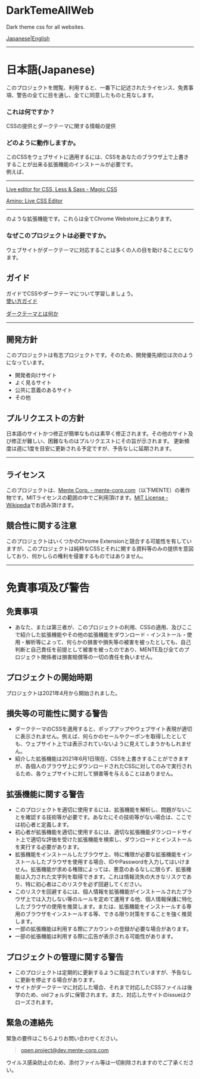 # DarkTemeAllWeb
Dark theme css for all websites.  

[Japanese](README.md)|[English](README.en.md)

---

# 日本語(Japanese)

このプロジェクトを閲覧、利用すると、一番下に記述されたライセンス、免責事項、警告の全てに目を通し、全てに同意したものと見なします。  

### これは何ですか？

CSSの提供とダークテーマに関する情報の提供

### どのように動作しますか。

このCSSをウェブサイトに適用するには、CSSをあなたのブラウザ上で上書きすることが出来る拡張機能のインストールが必要です。  
例えば、  

---  

[Live editor for CSS, Less & Sass - Magic CSS](https://chrome.google.com/webstore/detail/live-editor-for-css-less/ifhikkcafabcgolfjegfcgloomalapol)  

[Amino: Live CSS Editor](https://chrome.google.com/webstore/detail/amino-live-css-editor/pbcpfbcibpcbfbmddogfhcijfpboeaaf)  

---  

のような拡張機能です。これらは全てChrome Webstore上にあります。

### なぜこのプロジェクトは必要ですか。

ウェブサイトがダークテーマに対応することは多くの人の目を助けることになります。

## ガイド
ガイドでCSSやダークテーマについて学習しましょう。  
[使い方ガイド](/DOCS/guide.ja.md)  
  
[ダークテーマとは何か](DOCS/learn.ja.md)  

---

## 開発方針

このプロジェクトは有志プロジェクトです。そのため、開発優先順位は次のようになっています。

- 開発者向けサイト
- よく見るサイト
- 公共に意義のあるサイト
- その他

## プルリクエストの方針

日本語のサイトかつ修正が簡単なものは素早く修正されます。その他のサイト及び修正が難しい、困難なものはプルリクエストにその旨が示されます。
更新頻度は週に1度を目安に更新される予定ですが、予告なしに延期されます。

---

## ライセンス

このプロジェクトは、[Mente Corp. - mente-corp.com](https://mente-corp.com/)（以下MENTE）の著作物です。MITライセンスの範囲の中でご利用頂けます。[MIT License - Wikipedia](https://ja.wikipedia.org/wiki/MIT_License)でお読み頂けます。

## 競合性に関する注意
このプロジェクトはいくつかのChrome Extensionと競合する可能性を有していますが、このプロジェクトは純粋なCSSとそれに関する資料等のみの提供を意図しており、何かしらの権利を侵害するものではありません。

---

# 免責事項及び警告

## 免責事項

- あなた、または第三者が、このプロジェクトの利用、CSSの適用、及びここで紹介した拡張機能やその他の拡張機能をダウンロード・インストール・使用・解析等によって、何らかの損害や損失等の被害を被ったとしても、自己判断と自己責任を前提として被害を被ったのであり、MENTE及び全てのプロジェクト関係者は損害賠償等の一切の責任を負いません。  

## プロジェクトの開始時期

プロジェクトは2021年4月から開始されました。

## 損失等の可能性に関する警告

- ダークテーマのCSSを適用すると、ポップアップやウェブサイト表現が適切に表示されません。例えば、何らかのセールやクーポンを取得したとしても、ウェブサイト上では表示されていないように見えてしまうかもしれません。  
- 紹介した拡張機能は2021年6月1日現在、CSSを上書きすることができますが、各個人のブラウザ上にダウンロードされたCSSに対してのみで実行されるため、各ウェブサイトに対して損害等を与えることはありません。  


## 拡張機能に関する警告

- このプロジェクトを適切に使用するには、拡張機能を解析し、問題がないことを確認する技術等が必要です。あなたにその技術等がない場合は、ここでは初心者と定義します。
- 初心者が拡張機能を適切に使用するには、適切な拡張機能ダウンロードサイト上で適切な評価を受けた拡張機能を検索し、ダウンロードとインストールを実行する必要があります。
- 拡張機能をインストールしたブラウザ上、特に権限が必要な拡張機能をインストールしたブラウザを使用する場合、IDやPasswordを入力してはいけません。拡張機能が求める権限によっては、悪意のあるなしに限らず、拡張機能は入力された文字列を取得できます。これは情報流失の大きなリスクであり、特に初心者はこのリスクを必ず回避してください。
- このリスクを回避するには、個人情報を拡張機能がインストールされたブラウザ上では入力しない等のルールを定めて運用する他、個人情報保護に特化したブラウザの使用を推奨します。または、拡張機能をインストールする専用のブラウザをインストールする等、できる限り対策をすることを強く推奨します。
- 一部の拡張機能は利用する際にアカウントの登録が必要な場合があります。
- 一部の拡張機能は利用する際に広告が表示される可能性があります。

## プロジェクトの管理に関する警告
- このプロジェクトは定期的に更新するように指定されていますが、予告なしに更新を停止する場合があります。
- サイトがダークテーマに対応した場合、それまで対応したCSSファイルは後学のため、oldフォルダに保管されます。また、対応したサイトのissueはクローズされます。

## 緊急の連絡先
緊急の要件はこちらよりお問い合わせください。

> open.project@dev.mente-corp.com

ウイルス感染防止のため、添付ファイル等は一切削除されますのでご了承ください。